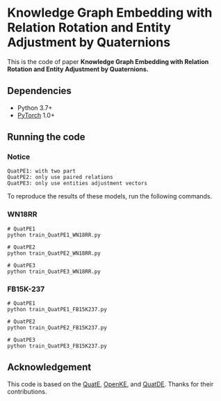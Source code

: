 # Knowledge Graph Embedding with Relation Rotation and Entity Adjustment by Quaternions
This is the code of paper **Knowledge Graph Embedding with Relation Rotation and Entity Adjustment by Quaternions.**

## Dependencies
- Python 3.7+
- [PyTorch](http://pytorch.org/) 1.0+


## Running the code 

### Notice
```
QuatPE1: with two part
QuatPE2: only use paired relations
QuatPE3: only use entities adjustment vectors
```

To reproduce the results of these models, run the following commands.

### WN18RR
```
# QuatPE1
python train_QuatPE1_WN18RR.py

# QuatPE2
python train_QuatPE2_WN18RR.py

# QuatPE3
python train_QuatPE3_WN18RR.py
```

### FB15K-237
```
# QuatPE1
python train_QuatPE1_FB15K237.py

# QuatPE2
python train_QuatPE2_FB15K237.py

# QuatPE3
python train_QuatPE3_FB15K237.py
```


## Acknowledgement
This code is based on the [QuatE](https://github.com/cheungdaven/QuatE), [OpenKE](https://github.com/thunlp/OpenKE), and  [QuatDE](https://github.com/hopkin-ghp/QuatDE). Thanks for their contributions.
